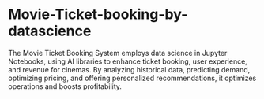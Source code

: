 # Movie-Ticket-booking-by-datascience
The Movie Ticket Booking System employs data science in Jupyter Notebooks, using AI libraries to enhance ticket booking, user experience, and revenue for cinemas. By analyzing historical data, predicting demand, optimizing pricing, and offering personalized recommendations, it optimizes operations and boosts profitability.
